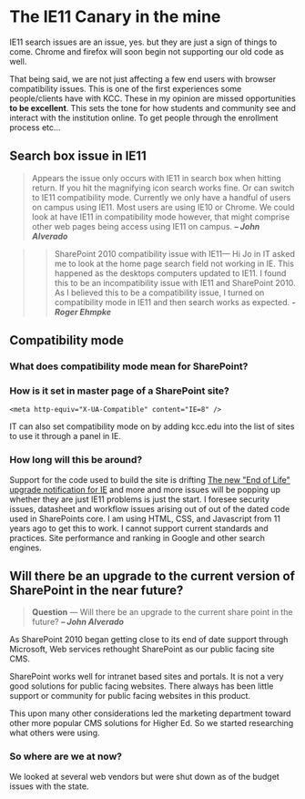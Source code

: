 # The IE11 Canary in the mine

IE11 search issues are an issue, yes. but they are just a sign of things to come. Chrome and firefox will soon begin not supporting our old code as well.

That being said, we are not just affecting a few end users with browser compatibility issues. This is one of the first experiences some people/clients have with KCC. These in my opinion are missed opportunities **to be excellent**. This sets the tone for how students and community see and interact with the institution online. To get people through the enrollment process etc...

## Search box issue in IE11

> Appears the issue only occurs with IE11 in search box when hitting return. If you hit the magnifying icon search works fine. Or can switch to IE11 compatibility mode. Currently we only have a handful of users on campus using IE11. Most users are using IE10 or Chrome. We could look at have IE11 in compatibility mode however, that might comprise other web pages being access using IE11 on campus.
_**– John Alverado**_

>>SharePoint 2010 compatibility issue with IE11—
Hi Jo in IT asked me to look at the home page search field not working in IE. This happened as the desktops computers updated to IE11. I found this to be an incompatibility issue with IE11 and SharePoint 2010. As I believed this to be a compatibility issue, I turned on compatibility mode in IE11 and then search works as expected.
_**- Roger Ehmpke**_

## Compatibility mode

### What does compatibility mode mean for SharePoint?

### How is it set in master page of a SharePoint site?
`<meta http-equiv="X-UA-Compatible" content="IE=8" />`

IT can also set compatibility mode on by adding kcc.edu into the list of sites to use it through a panel in IE.

### How long will this be around?

Support for the code used to build the site is drifting [The new "End of Life" upgrade notification for IE][ef7ba5c7] and more and more issues will be popping up whether they are just IE11 problems is just the start. I foresee security issues, datasheet and workflow issues arising out of out of the dated code used in SharePoints core. I am using HTML, CSS, and Javascript from 11 years ago to get this to work. I cannot support current standards and practices. Site performance and ranking in Google and other search engines.

  [ef7ba5c7]: https://support.microsoft.com/en-us/kb/3123303?sd=rss&spid=14019 "Microsoft document showing end of life path for old IE versions"

## Will there be an upgrade to the current version of SharePoint in the near future?

> **Question** — Will there be an upgrade to the current share point in the future?
_**– John Alverado**_

As SharePoint 2010 began getting close to its end of date support through Microsoft, Web services rethought SharePoint as our public facing site CMS.

SharePoint works well for intranet based sites and portals. It is not a very good solutions for public facing websites. There always has been little support or community for public facing websites in this product.

This upon many other considerations led the marketing department toward other more popular CMS solutions for Higher Ed. So we started researching what others were using.

### So where are we at now?

We looked at several web vendors but were shut down as of the budget issues with the state.
